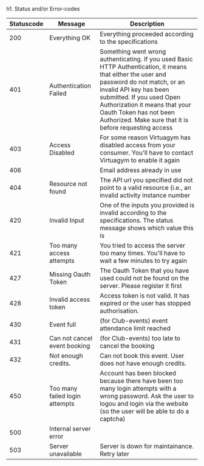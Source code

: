 h1. Status and/or Error-codes

|Statuscode|Message|Description|
|---|---|---|
|200|Everything OK|Everything proceeded according to the specifications|
|401|Authentication Failed|Something went wrong authenticating. If you used Basic HTTP Authentication, it means that either the user and password do not match, or an invalid API key has been submitted. If you used Open Authorization it means that your Oauth Token has not been Authorized. Make sure that it is before requesting access|
|403|Access Disabled|For some reason Virtuagym has disabled access from your consumer. You'll have to contact Virtuagym to enable it again|
|406||Email address already in use|
|404|Resource not found|The API url you specified did not point to a valid resource (i.e., an invalid activity instance number|
|420|Invalid Input|One of the inputs you provided is invalid according to the specifications. The status message shows which value this is|
|421|Too many access attempts|You tried to access the server too many times. You'll have to wait a few minutes to try again|
|427|Missing Oauth Token|The Oauth Token that you have used could not be found on the server. Please register it first|
|428|Invalid access token|Access token is not valid. It has expired or the user has stopped authorisation.|
|430|Event full|(for Club-events) event attendance limit reached|
|431|Can not cancel event booking|(for Club-events) too late to cancel the booking|
|432|Not enough credits.|Can not book this event. User does not have enough credits.|
|450|Too many failed login attempts|Account has been blocked because there have been too many login attempts with a wrong password. Ask the user to logou and login via the website (so the user will be able to do a captcha)|
|500|Internal server error||
|503|Server unavailable|Server is down for maintainance. Retry later|
